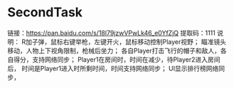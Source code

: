 # SecondTask
 链接：https://pan.baidu.com/s/18l79jzwVPwLk46_e0YfZjQ  提取码：1111  说明： R加子弹，鼠标右键举枪，左键开火，鼠标移动控制Player视野； 瞄准镜头移动，人物上下视角限制，枪械后坐力； 各自Player打击飞行的帽子和敌人，各自得分，支持网络同步； Player1在房间时，时间在减少，待Player2进入房间后， 时间是Player1进入时所剩时间，时间支持网络同步； UI显示排行榜网络同步，

